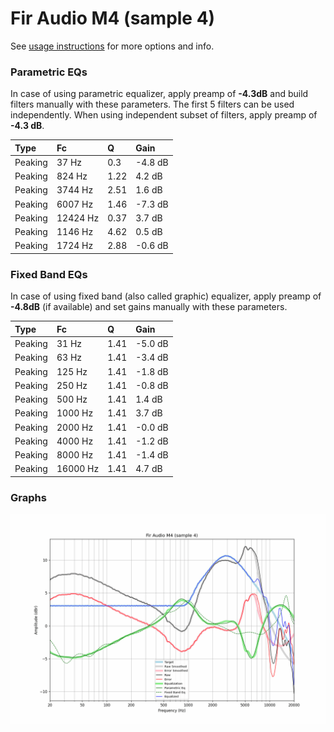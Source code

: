 # Fir Audio M4 (sample 4)
See [usage instructions](https://github.com/jaakkopasanen/AutoEq#usage) for more options and info.

### Parametric EQs
In case of using parametric equalizer, apply preamp of **-4.3dB** and build filters manually
with these parameters. The first 5 filters can be used independently.
When using independent subset of filters, apply preamp of **-4.3 dB**.

| Type    | Fc       |    Q | Gain    |
|:--------|:---------|:-----|:--------|
| Peaking | 37 Hz    | 0.3  | -4.8 dB |
| Peaking | 824 Hz   | 1.22 | 4.2 dB  |
| Peaking | 3744 Hz  | 2.51 | 1.6 dB  |
| Peaking | 6007 Hz  | 1.46 | -7.3 dB |
| Peaking | 12424 Hz | 0.37 | 3.7 dB  |
| Peaking | 1146 Hz  | 4.62 | 0.5 dB  |
| Peaking | 1724 Hz  | 2.88 | -0.6 dB |

### Fixed Band EQs
In case of using fixed band (also called graphic) equalizer, apply preamp of **-4.8dB**
(if available) and set gains manually with these parameters.

| Type    | Fc       |    Q | Gain    |
|:--------|:---------|:-----|:--------|
| Peaking | 31 Hz    | 1.41 | -5.0 dB |
| Peaking | 63 Hz    | 1.41 | -3.4 dB |
| Peaking | 125 Hz   | 1.41 | -1.8 dB |
| Peaking | 250 Hz   | 1.41 | -0.8 dB |
| Peaking | 500 Hz   | 1.41 | 1.4 dB  |
| Peaking | 1000 Hz  | 1.41 | 3.7 dB  |
| Peaking | 2000 Hz  | 1.41 | -0.0 dB |
| Peaking | 4000 Hz  | 1.41 | -1.2 dB |
| Peaking | 8000 Hz  | 1.41 | -1.4 dB |
| Peaking | 16000 Hz | 1.41 | 4.7 dB  |

### Graphs
![](./Fir%20Audio%20M4%20(sample%204).png)